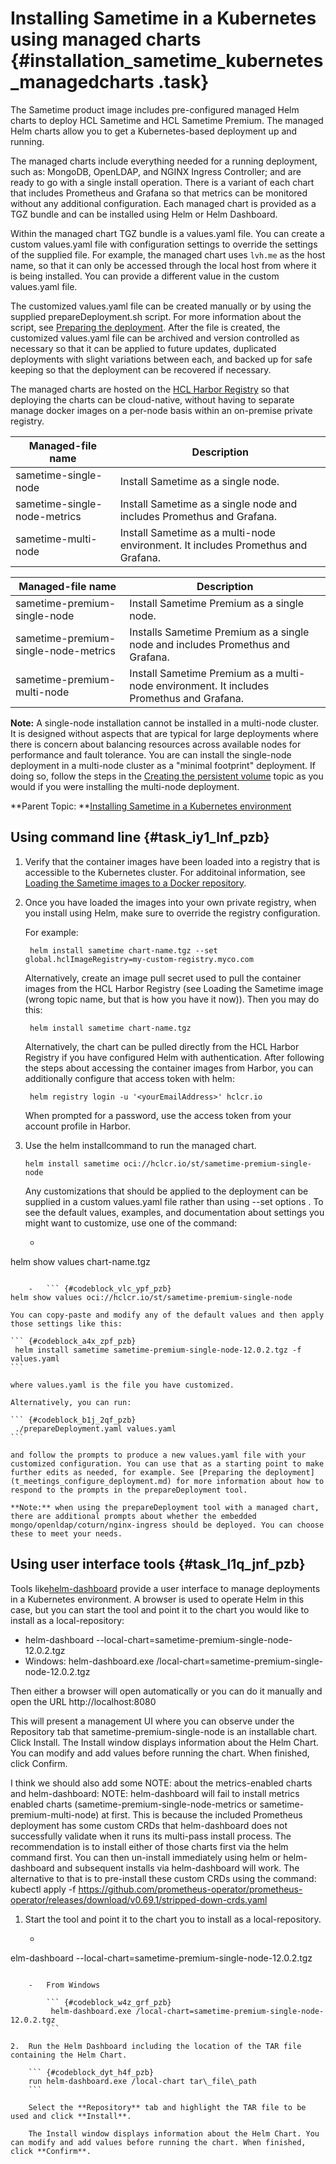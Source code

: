 # Installing Sametime in a Kubernetes using managed charts {#installation_sametime_kubernetes_managedcharts .task}

The Sametime product image includes pre-configured managed Helm charts to deploy HCL Sametime and HCL Sametime Premium. The managed Helm charts allow you to get a Kubernetes-based deployment up and running.

The managed charts include everything needed for a running deployment, such as: MongoDB, OpenLDAP, and NGINX Ingress Controller; and are ready to go with a single install operation. There is a variant of each chart that includes Prometheus and Grafana so that metrics can be monitored without any additional configuration. Each managed chart is provided as a TGZ bundle and can be installed using Helm or Helm Dashboard.

Within the managed chart TGZ bundle is a values.yaml file. You can create a custom values.yaml file with configuration settings to override the settings of the supplied file. For example, the managed chart uses `lvh.me` as the host name, so that it can only be accessed through the local host from where it is being installed. You can provide a different value in the custom values.yaml file.

The customized values.yaml file can be created manually or by using the supplied prepareDeployment.sh script. For more information about the script, see [Preparing the deployment](t_meetings_configure_deployment.md). After the file is created, the customized values.yaml file can be archived and version controlled as necessary so that it can be applied to future updates, duplicated deployments with slight variations between each, and backed up for safe keeping so that the deployment can be recovered if necessary.

The managed charts are hosted on the [HCL Harbor Registry](https://hclcr.io/) so that deploying the charts can be cloud-native, without having to separate manage docker images on a per-node basis within an on-premise private registry.

|Managed-file name|Description|
|-----------------|-----------|
|sametime-single-node|Install Sametime as a single node.|
|sametime-single-node-metrics|Install Sametime as a single node and includes Promethus and Grafana.|
|sametime-multi-node|Install Sametime as a multi-node environment. It includes Promethus and Grafana.|

|Managed-file name|Description|
|-----------------|-----------|
|sametime-premium-single-node|Install Sametime Premium as a single node.|
|sametime-premium-single-node-metrics|Installs Sametime Premium as a single node and includes Promethus and Grafana.|
|sametime-premium-multi-node|Install Sametime Premium as a multi-node environment. It includes Promethus and Grafana.|

**Note:** A single-node installation cannot be installed in a multi-node cluster. It is designed without aspects that are typical for large deployments where there is concern about balancing resources across available nodes for performance and fault tolerance. You are can install the single-node deployment in a multi-node cluster as a "minimal footprint" deployment. If doing so, follow the steps in the [Creating the persistent volume](t_meetings_recordings.md) topic as you would if you were installing the multi-node deployment.

**Parent Topic: **[Installing Sametime in a Kubernetes environment](installation_sametime_kubernetes.md)

## Using command line {#task_iy1_lnf_pzb}

1.  Verify that the container images have been loaded into a registry that is accessible to the Kubernetes cluster. For additoinal information, see [Loading the Sametime images to a Docker repository](load_stimages_local.md).

2.  Once you have loaded the images into your own private registry, when you install using Helm, make sure to override the registry configuration.

    For example:

    ``` {#codeblock_w4r_c4f_pzb}
     helm install sametime chart-name.tgz --set global.hclImageRegistry=my-custom-registry.myco.com
    ```

    Alternatively, create an image pull secret used to pull the container images from the HCL Harbor Registry \(see Loading the Sametime image \(wrong topic name, but that is how you have it now\)\). Then you may do this:

    ``` {#codeblock_e4m_44f_pzb}
     helm install sametime chart-name.tgz
    ```

    Alternatively, the chart can be pulled directly from the HCL Harbor Registry if you have configured Helm with authentication. After following the steps about accessing the container images from Harbor, you can additionally configure that access token with helm:

    ``` {#codeblock_rzl_x4f_pzb}
     helm registry login -u '<yourEmailAddress>' hclcr.io
    ```

    When prompted for a password, use the access token from your account profile in Harbor.

3.  Use the helm installcommand to run the managed chart.

    ``` {#codeblock_jph_cpf_pzb}
    helm install sametime oci://hclcr.io/st/sametime-premium-single-node
    ```

    Any customizations that should be applied to the deployment can be supplied in a custom values.yaml file rather than using --set options . To see the default values, examples, and documentation about settings you might want to customize, use one of the command:

    -   ``` {#codeblock_xmq_xpf_pzb}
helm show values chart-name.tgz
```

    -   ``` {#codeblock_vlc_ypf_pzb}
helm show values oci://hclcr.io/st/sametime-premium-single-node 
```

    You can copy-paste and modify any of the default values and then apply those settings like this:

    ``` {#codeblock_a4x_zpf_pzb}
     helm install sametime sametime-premium-single-node-12.0.2.tgz -f values.yaml
    ```

    where values.yaml is the file you have customized.

    Alternatively, you can run:

    ``` {#codeblock_b1j_2qf_pzb}
     ./prepareDeployment.yaml values.yaml
    ```

    and follow the prompts to produce a new values.yaml file with your customized configuration. You can use that as a starting point to make further edits as needed, for example. See [Preparing the deployment](t_meetings_configure_deployment.md) for more information about how to respond to the prompts in the prepareDeployment tool.

    **Note:** when using the prepareDeployment tool with a managed chart, there are additional prompts about whether the embedded mongo/openldap/coturn/nginx-ingress should be deployed. You can choose these to meet your needs.


## Using user interface tools {#task_l1q_jnf_pzb}

Tools like[helm-dashboard](https://github.com/komodorio/helm-dashboard/releases) provide a user interface to manage deployments in a Kubernetes environment. A browser is used to operate Helm in this case, but you can start the tool and point it to the chart you would like to install as a local-repository:

-   helm-dashboard --local-chart=sametime-premium-single-node-12.0.2.tgz
-   Windows: helm-dashboard.exe /local-chart=sametime-premium-single-node-12.0.2.tgz

Then either a browser will open automatically or you can do it manually and open the URL http://localhost:8080

This will present a management UI where you can observe under the Repository tab that sametime-premium-single-node is an installable chart. Click Install. The Install window displays information about the Helm Chart. You can modify and add values before running the chart. When finished, click Confirm.

I think we should also add some NOTE: about the metrics-enabled charts and helm-dashboard: NOTE: helm-dashboard will fail to install metrics enabled charts \(sametime-premium-single-node-metrics or sametime-premium-multi-node\) at first. This is because the included Prometheus deployment has some custom CRDs that helm-dashboard does not successfully validate when it runs its multi-pass install process. The recommendation is to install either of those charts first via the helm command first. You can then un-install immediately using helm or helm-dashboard and subsequent installs via helm-dashboard will work. The alternative to that is to pre-install these custom CRDs using the command: kubectl apply -f https://github.com/prometheus-operator/prometheus-operator/releases/download/v0.69.1/stripped-down-crds.yaml

1.  Start the tool and point it to the chart you to install as a local-repository.

    -   ``` {#codeblock_ypk_frf_pzb}
elm-dashboard --local-chart=sametime-premium-single-node-12.0.2.tgz 
```

    -   From Windows

        ``` {#codeblock_w4z_grf_pzb}
         helm-dashboard.exe /local-chart=sametime-premium-single-node-12.0.2.tgz 
        ```

2.  Run the Helm Dashboard including the location of the TAR file containing the Helm Chart.

    ``` {#codeblock_dyt_h4f_pzb}
    run helm-dashboard.exe /local-chart tar\_file\_path
    ```

    Select the **Repository** tab and highlight the TAR file to be used and click **Install**.

    The Install window displays information about the Helm Chart. You can modify and add values before running the chart. When finished, click **Confirm**.


